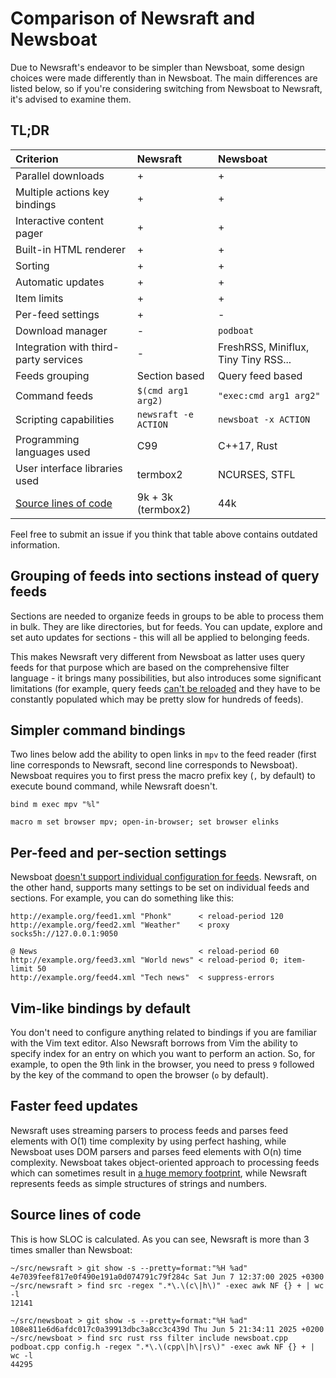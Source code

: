 # Comparison of Newsraft and Newsboat

Due to Newsraft's endeavor to be simpler than Newsboat, some design choices were
made differently than in Newsboat. The main differences are listed below, so if
you're considering switching from Newsboat to Newsraft, it's advised to examine them.

## TL;DR

| Criterion                                     | Newsraft             | Newsboat                             |
|:----------------------------------------------|:---------------------|:-------------------------------------|
| Parallel downloads                            | +                    | +                                    |
| Multiple actions key bindings                 | +                    | +                                    |
| Interactive content pager                     | +                    | +                                    |
| Built-in HTML renderer                        | +                    | +                                    |
| Sorting                                       | +                    | +                                    |
| Automatic updates                             | +                    | +                                    |
| Item limits                                   | +                    | +                                    |
| Per-feed settings                             | +                    | -                                    |
| Download manager                              | -                    | `podboat`                            |
| Integration with third-party services         | -                    | FreshRSS, Miniflux, Tiny Tiny RSS... |
| Feeds grouping                                | Section based        | Query feed based                     |
| Command feeds                                 | `$(cmd arg1 arg2)`   | `"exec:cmd arg1 arg2"`               |
| Scripting capabilities                        | `newsraft -e ACTION` | `newsboat -x ACTION`                 |
| Programming languages used                    | C99                  | C++17, Rust                          |
| User interface libraries used                 | termbox2             | NCURSES, STFL                        |
| [Source lines of code](#source-lines-of-code) | 9k + 3k (termbox2)   | 44k                                  |

Feel free to submit an issue if you think that table above contains outdated information.

## Grouping of feeds into sections instead of query feeds

Sections are needed to organize feeds in groups to be able to process them in
bulk. They are like directories, but for feeds. You can update, explore and
set auto updates for sections - this will all be applied to belonging feeds.

This makes Newsraft very different from Newsboat as latter uses query feeds
for that purpose which are based on the comprehensive filter language - it
brings many possibilities, but also introduces some significant limitations
(for example, query feeds
[can't be reloaded](https://github.com/newsboat/newsboat/issues/978) and they
have to be constantly populated which may be pretty slow for hundreds of feeds).

## Simpler command bindings

Two lines below add the ability to open links in `mpv` to the feed reader (first
line corresponds to Newsraft, second line corresponds to Newsboat). Newsboat
requires you to first press the macro prefix key (`,` by default) to execute
bound command, while Newsraft doesn't.

```
bind m exec mpv "%l"
```

```
macro m set browser mpv; open-in-browser; set browser elinks
```

## Per-feed and per-section settings

Newsboat [doesn't support individual configuration for feeds](https://github.com/newsboat/newsboat/issues/83).
Newsraft, on the other hand, supports many settings to be set on individual
feeds and sections. For example, you can do something like this:

```
http://example.org/feed1.xml "Phonk"      < reload-period 120
http://example.org/feed2.xml "Weather"    < proxy socks5h://127.0.0.1:9050

@ News                                    < reload-period 60
http://example.org/feed3.xml "World news" < reload-period 0; item-limit 50
http://example.org/feed4.xml "Tech news"  < suppress-errors
```

## Vim-like bindings by default

You don't need to configure anything related to bindings if you are familiar
with the Vim text editor. Also Newsraft borrows from Vim the ability to specify
index for an entry on which you want to perform an action. So, for example, to
open the 9th link in the browser, you need to press `9` followed by the key of
the command to open the browser (`o` by default).

## Faster feed updates

Newsraft uses streaming parsers to process feeds and parses feed elements with
O(1) time complexity by using perfect hashing, while Newsboat uses DOM parsers
and parses feed elements with O(n) time complexity. Newsboat takes
object-oriented approach to processing feeds which can sometimes result in
[a huge memory footprint](https://github.com/newsboat/newsboat/issues/977),
while Newsraft represents feeds as simple structures of strings and numbers.

## Source lines of code

This is how SLOC is calculated. As you can see, Newsraft is more than 3 times smaller than Newsboat:

```
~/src/newsraft > git show -s --pretty=format:"%H %ad"
4e7039feef817e0f490e191a0d074791c79f284c Sat Jun 7 12:37:00 2025 +0300
~/src/newsraft > find src -regex ".*\.\(c\|h\)" -exec awk NF {} + | wc -l
12141
```
```
~/src/newsboat > git show -s --pretty=format:"%H %ad"
108e811e6d6afdc017c0a39913dbc3a8cc3c439d Thu Jun 5 21:34:11 2025 +0200
~/src/newsboat > find src rust rss filter include newsboat.cpp podboat.cpp config.h -regex ".*\.\(cpp\|h\|rs\)" -exec awk NF {} + | wc -l
44295
```
